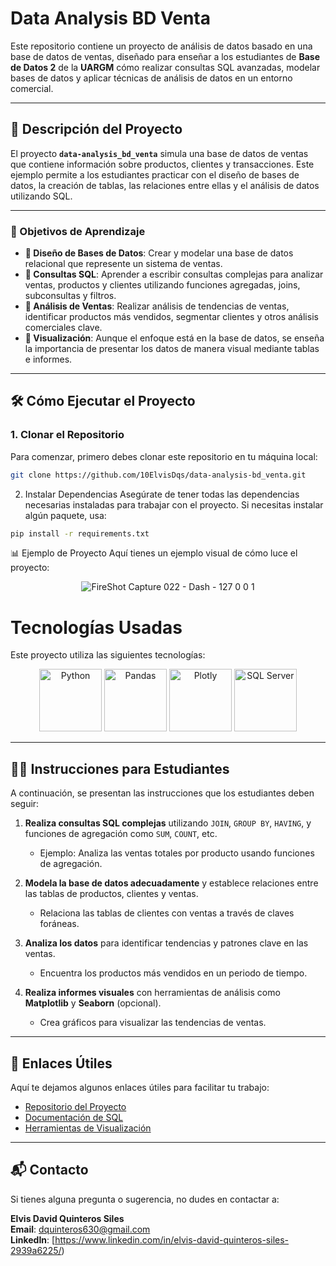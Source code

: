 # **Data Analysis BD Venta**

Este repositorio contiene un proyecto de análisis de datos basado en una base de datos de ventas, diseñado para enseñar a los estudiantes de **Base de Datos 2** de la **UARGM** cómo realizar consultas SQL avanzadas, modelar bases de datos y aplicar técnicas de análisis de datos en un entorno comercial.

---

## **📖 Descripción del Proyecto**

El proyecto **`data-analysis_bd_venta`** simula una base de datos de ventas que contiene información sobre productos, clientes y transacciones. Este ejemplo permite a los estudiantes practicar con el diseño de bases de datos, la creación de tablas, las relaciones entre ellas y el análisis de datos utilizando SQL.

---

### **🎯 Objetivos de Aprendizaje**

- **🔹 Diseño de Bases de Datos**: Crear y modelar una base de datos relacional que represente un sistema de ventas.
- **🔹 Consultas SQL**: Aprender a escribir consultas complejas para analizar ventas, productos y clientes utilizando funciones agregadas, joins, subconsultas y filtros.
- **🔹 Análisis de Ventas**: Realizar análisis de tendencias de ventas, identificar productos más vendidos, segmentar clientes y otros análisis comerciales clave.
- **🔹 Visualización**: Aunque el enfoque está en la base de datos, se enseña la importancia de presentar los datos de manera visual mediante tablas e informes.

---

## **🛠️ Cómo Ejecutar el Proyecto**

### 1. **Clonar el Repositorio**

Para comenzar, primero debes clonar este repositorio en tu máquina local:

```bash
git clone https://github.com/10ElvisDqs/data-analysis-bd_venta.git
```

2. Instalar Dependencias
Asegúrate de tener todas las dependencias necesarias instaladas para trabajar con el proyecto. Si necesitas instalar algún paquete, usa:

```bash
pip install -r requirements.txt
```

📊 Ejemplo de Proyecto
Aquí tienes un ejemplo visual de cómo luce el proyecto:
<div align="center">
  
  ![FireShot Capture 022 - Dash -  127 0 0 1](https://github.com/user-attachments/assets/667fcc6f-2b72-4b91-8df3-4dc4e9d3ef4b)

</div>

# Tecnologías Usadas

Este proyecto utiliza las siguientes tecnologías:

<div align="center">
  <img src="https://upload.wikimedia.org/wikipedia/commons/c/c3/Python-logo-notext.svg" alt="Python" style="width: 100px; height: 100px;">
  <img src="https://pandas.pydata.org/static/img/pandas.svg" alt="Pandas" style="width: 100px; height: 100px;">
  <img src="https://images.crunchbase.com/image/upload/c_pad,h_256,w_256,f_auto,q_auto:eco,dpr_1/vgay5hqdvszlmvud3hwu" alt="Plotly" style="width: 100px; height: 100px;">
  <img src="https://cdn.iconscout.com/icon/free/png-256/free-sql-logo-icon-download-in-svg-png-gif-file-formats--microsoft-server-brand-brands-pack-logos-icons-190807.png?f=webp&w=256" alt="SQL Server" style="width: 100px; height: 100px;">
</div>


---

## 👨‍🏫 **Instrucciones para Estudiantes**

A continuación, se presentan las instrucciones que los estudiantes deben seguir:

1. **Realiza consultas SQL complejas** utilizando `JOIN`, `GROUP BY`, `HAVING`, y funciones de agregación como `SUM`, `COUNT`, etc.
   - Ejemplo: Analiza las ventas totales por producto usando funciones de agregación.
   
2. **Modela la base de datos adecuadamente** y establece relaciones entre las tablas de productos, clientes y ventas.
   - Relaciona las tablas de clientes con ventas a través de claves foráneas.

3. **Analiza los datos** para identificar tendencias y patrones clave en las ventas.
   - Encuentra los productos más vendidos en un periodo de tiempo.

4. **Realiza informes visuales** con herramientas de análisis como **Matplotlib** y **Seaborn** (opcional).
   - Crea gráficos para visualizar las tendencias de ventas.

---

## 🔗 **Enlaces Útiles**

Aquí te dejamos algunos enlaces útiles para facilitar tu trabajo:

- [Repositorio del Proyecto](https://github.com/10ElvisDqs/data-analysis-bd_venta)
- [Documentación de SQL](https://learn.microsoft.com/en-us/sql/?view=sql-server-ver16)
- [Herramientas de Visualización](https://dash.plotly.com/) 

---

## 📬 **Contacto**

Si tienes alguna pregunta o sugerencia, no dudes en contactar a:

**Elvis David Quinteros Siles**  
**Email**: dquinteros630@gmail.com  
**LinkedIn**: [https://www.linkedin.com/in/elvis-david-quinteros-siles-2939a6225/)








